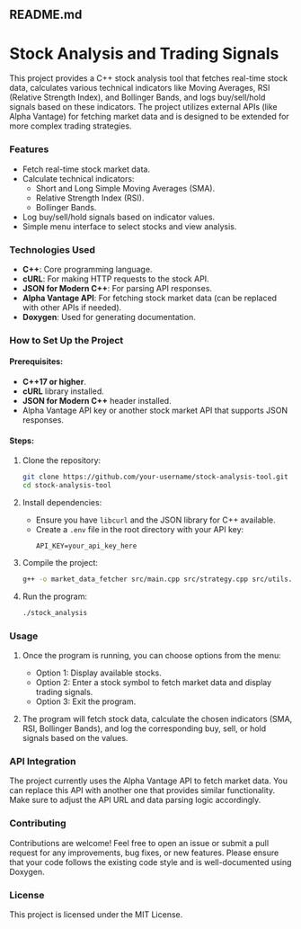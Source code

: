 ## **README.md**

# Stock Analysis and Trading Signals

This project provides a C++ stock analysis tool that fetches real-time stock data, calculates various technical indicators like Moving Averages, RSI (Relative Strength Index), and Bollinger Bands, and logs buy/sell/hold signals based on these indicators. The project utilizes external APIs (like Alpha Vantage) for fetching market data and is designed to be extended for more complex trading strategies.

### **Features**

- Fetch real-time stock market data.
- Calculate technical indicators:
  - Short and Long Simple Moving Averages (SMA).
  - Relative Strength Index (RSI).
  - Bollinger Bands.
- Log buy/sell/hold signals based on indicator values.
- Simple menu interface to select stocks and view analysis.
  
### **Technologies Used**

- **C++**: Core programming language.
- **cURL**: For making HTTP requests to the stock API.
- **JSON for Modern C++**: For parsing API responses.
- **Alpha Vantage API**: For fetching stock market data (can be replaced with other APIs if needed).
- **Doxygen**: Used for generating documentation.

### **How to Set Up the Project**

#### Prerequisites:
- **C++17 or higher**.
- **cURL** library installed.
- **JSON for Modern C++** header installed.
- Alpha Vantage API key or another stock market API that supports JSON responses.

#### Steps:
1. Clone the repository:
    ```bash
    git clone https://github.com/your-username/stock-analysis-tool.git
    cd stock-analysis-tool
    ```
2. Install dependencies:
    - Ensure you have `libcurl` and the JSON library for C++ available.
    - Create a `.env` file in the root directory with your API key:
      ```
      API_KEY=your_api_key_here
      ```

3. Compile the project:
    ```bash
    g++ -o market_data_fetcher src/main.cpp src/strategy.cpp src/utils.cpp -I"C:/curl/include" -I"C:/Users/katka/source/market_data_handler/json" -I"C:/Users/katka/source/trade_strategy_cpp/inc" -L"C:/curl/lib" -lcurl
    ```

4. Run the program:
    ```bash
    ./stock_analysis
    ```

### **Usage**

1. Once the program is running, you can choose options from the menu:
   - Option 1: Display available stocks.
   - Option 2: Enter a stock symbol to fetch market data and display trading signals.
   - Option 3: Exit the program.

2. The program will fetch stock data, calculate the chosen indicators (SMA, RSI, Bollinger Bands), and log the corresponding buy, sell, or hold signals based on the values.

### **API Integration**

The project currently uses the Alpha Vantage API to fetch market data. You can replace this API with another one that provides similar functionality. Make sure to adjust the API URL and data parsing logic accordingly.

### **Contributing**

Contributions are welcome! Feel free to open an issue or submit a pull request for any improvements, bug fixes, or new features. Please ensure that your code follows the existing code style and is well-documented using Doxygen.

### **License**

This project is licensed under the MIT License.
